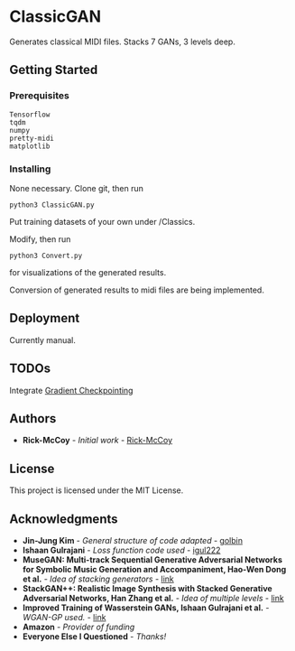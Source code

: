 # ClassicGAN

Generates classical MIDI files. Stacks 7 GANs, 3 levels deep.

## Getting Started

### Prerequisites

```
Tensorflow
tqdm
numpy
pretty-midi
matplotlib
```

### Installing

None necessary. Clone git, then run

```
python3 ClassicGAN.py
```

Put training datasets of your own under /Classics.

Modify, then run

```
python3 Convert.py
```

for visualizations of the generated results.

Conversion of generated results to midi files are being implemented.

## Deployment

Currently manual.

## TODOs

Integrate [Gradient Checkpointing](https://github.com/openai/gradient-checkpointing)

## Authors

* **Rick-McCoy** - *Initial work* - [Rick-McCoy](https://github.com/Rick-McCoy)

## License

This project is licensed under the MIT License.

## Acknowledgments

* **Jin-Jung Kim** - *General structure of code adapted* - [golbin](https://github.com/golbin)
* **Ishaan Gulrajani** - *Loss function code used* - [igul222](https://github.com/igul222)
* **MuseGAN: Multi-track Sequential Generative Adversarial Networks for Symbolic Music Generation and Accompaniment, Hao-Wen Dong et al.** - *Idea of stacking generators* - [link](http://arxiv.org/abs/1709.06298v2)
* **StackGAN++: Realistic Image Synthesis with Stacked Generative Adversarial Networks, Han Zhang et al.** - *Idea of multiple levels* - [link](http://arxiv.org/abs/1710.10916v2)
* **Improved Training of Wasserstein GANs, Ishaan Gulrajani et al.** - *WGAN-GP used.* - [link](http://arxiv.org/abs/1704.00028v3)
* **Amazon** - *Provider of funding*
* **Everyone Else I Questioned** - *Thanks!*
